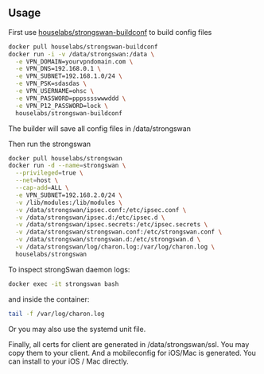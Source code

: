 ## Usage
First use [houselabs/strongswan-buildconf](https://github.com/houselabs/docker-strongswan-buildconf) to build config files

```bash
docker pull houselabs/strongswan-buildconf
docker run -i -v /data/strongswan:/data \
  -e VPN_DOMAIN=yourvpndomain.com \
  -e VPN_DNS=192.168.0.1 \
  -e VPN_SUBNET=192.168.1.0/24 \
  -e VPN_PSK=sdasdas \
  -e VPN_USERNAME=ohsc \
  -e VPN_PASSWORD=pppsssswwwddd \
  -e VPN_P12_PASSWORD=lock \
  houselabs/strongswan-buildconf
```

The builder will save all config files in /data/strongswan

Then run the strongswan

```bash
docker pull houselabs/strongswan
docker run -d --name=strongswan \
  --privileged=true \
  --net=host \
  --cap-add=ALL \
  -e VPN_SUBNET=192.168.2.0/24 \
  -v /lib/modules:/lib/modules \
  -v /data/strongswan/ipsec.conf:/etc/ipsec.conf \
  -v /data/strongswan/ipsec.d:/etc/ipsec.d \
  -v /data/strongswan/ipsec.secrets:/etc/ipsec.secrets \
  -v /data/strongswan/strongswan.conf:/etc/strongswan.conf \
  -v /data/strongswan/strongswan.d:/etc/strongswan.d \
  -v /data/strongswan/log/charon.log:/var/log/charon.log \
  houselabs/strongswan

```

To inspect strongSwan daemon logs:

```bash
docker exec -it strongswan bash
```

and inside the container:

```bash
tail -f /var/log/charon.log
```

Or you may also use the systemd unit file.

Finally, all certs for client are generated in /data/strongswan/ssl. You may copy them to your client. And a mobileconfig for iOS/Mac is generated. You can install to your iOS / Mac directly.
